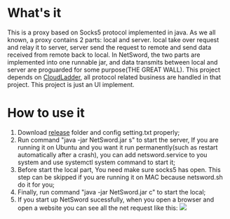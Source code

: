 # What's it
  This is a proxy based on Socks5 protocol implemented in java. As we all known, a proxy contains 2 parts: local and server. local take over request and relay it to server, server send the request to remote and send data received from remote back to local. In NetSword, the two parts are implemented into one runnable jar, and data transmits between local and server are proguarded for some purpose(THE GREAT WALL). This project depends on [CloudLadder](https://github.com/SummerOak/CloudLadder), all protocol related business are handled in that project. This project is just an UI implement.
  
# How to use it

  1. Download [release](https://github.com/SummerOak/NetSword/tree/master/release) folder and config setting.txt properly;
  2. Run command "java -jar NetSword.jar s" to start the server, If you are running it on Ubuntu and you want it run permanently(such as restart automatically after a crash), you can add netsword.service to you system and use systemctl system command to start it;
  3. Before start the local part, You need make sure socks5 has open. This step can be skipped if you are running it on MAC because netsword.sh do it for you; 
  4. Finally, run command "java -jar NetSword.jar c" to start the local;
  5. If you start up NetSword sucessfully, when you open a browser and open a website you can see all the net request like this:
  ![](https://github.com/SummerOak/NetSword/blob/master/local.png?raw=true)
